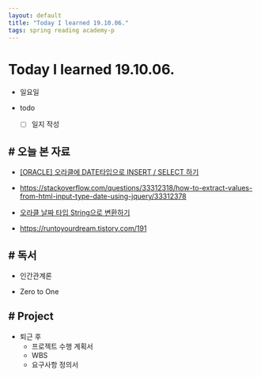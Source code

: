 ```yaml
---
layout: default
title: "Today I learned 19.10.06."
tags: spring reading academy-p
---
```


# Today I learned 19.10.06.
- 일요일
- todo

  - [ ] 일지 작성



## # 오늘 본 자료

- [[ORACLE] 오라클에 DATE타입으로 INSERT / SELECT 하기](http://blog.naver.com/PostView.nhn?blogId=xerosda&logNo=30152191344)

- https://stackoverflow.com/questions/33312318/how-to-extract-values-from-html-input-type-date-using-jquery/33312378

- [오라클 날짜 타입 String으로 변환하기](https://enzycut.tistory.com/entry/오라클-DATE-날짜-타입)
- https://runtoyourdream.tistory.com/191



## # 독서

- 인간관계론

- Zero to One

  

## # Project

- 퇴근 후 
  - 프로젝트 수행 계획서
  - WBS
  - 요구사항 정의서